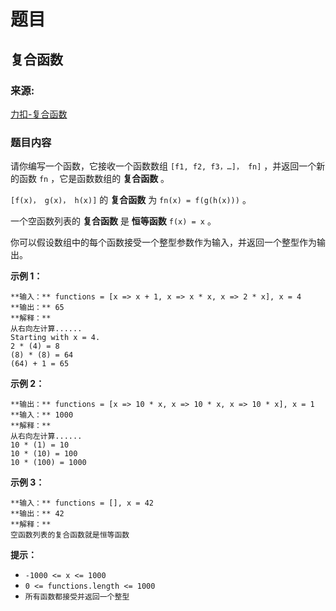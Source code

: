 # 题目

## 复合函数

### 来源:

[力扣-复合函数](https://leetcode.cn/problems/function-composition/)

### 题目内容

请你编写一个函数，它接收一个函数数组 `[f1, f2, f3，…]， fn]` ，并返回一个新的函数 `fn` ，它是函数数组的 **复合函数** 。

`[f(x)， g(x)， h(x)]` 的 **复合函数** 为 `fn(x) = f(g(h(x)))` 。

一个空函数列表的 **复合函数** 是 **恒等函数** `f(x) = x` 。

你可以假设数组中的每个函数接受一个整型参数作为输入，并返回一个整型作为输出。



**示例 1：**

    
    
    **输入：** functions = [x => x + 1, x => x * x, x => 2 * x], x = 4
    **输出：** 65
    **解释：**
    从右向左计算......
    Starting with x = 4.
    2 * (4) = 8
    (8) * (8) = 64
    (64) + 1 = 65
    

**示例 2：**

    
    
    **输出：** functions = [x => 10 * x, x => 10 * x, x => 10 * x], x = 1
    **输入：** 1000
    **解释：**
    从右向左计算......
    10 * (1) = 10
    10 * (10) = 100
    10 * (100) = 1000
    

**示例 3：**

    
    
    **输入：** functions = [], x = 42
    **输出：** 42
    **解释：**
    空函数列表的复合函数就是恒等函数



**提示：**

  * `-1000 <= x <= 1000`
  * `0 <= functions.length <= 1000`
  * `所有函数都接受并返回一个整型`

